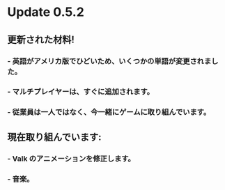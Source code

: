 # Update 0.5.2
## 更新された材料!
### - 英語がアメリカ版でひどいため、いくつかの単語が変更されました。
### - マルチプレイヤーは、すぐに追加されます。
### - 従業員は一人ではなく、今一緒にゲームに取り組んでいます。
## 現在取り組んでいます:
### - Valk のアニメーションを修正します。
### - 音楽。
